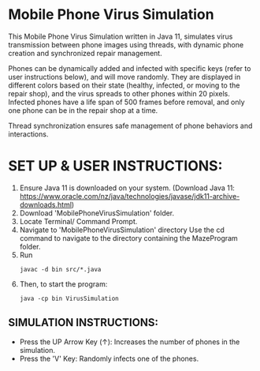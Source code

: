 # Mobile Phone Virus Simulation
This Mobile Phone Virus Simulation written in Java 11, simulates virus transmission between phone images using threads, with dynamic phone creation and synchronized repair management.

Phones can be dynamically added and infected with specific keys (refer to user instructions below), and will move randomly. They are displayed in different colors based on their state (healthy, infected, or moving to the repair shop), and the virus spreads to other phones within 20 pixels. Infected phones have a life span of 500 frames before removal, and only one phone can be in the repair shop at a time. 

Thread synchronization ensures safe management of phone behaviors and interactions.

# SET UP & USER INSTRUCTIONS:
1. Ensure Java 11 is downloaded on your system. (Download Java 11: https://www.oracle.com/nz/java/technologies/javase/jdk11-archive-downloads.html)
2. Download 'MobilePhoneVirusSimulation' folder.
3. Locate Terminal/ Command Prompt.
4. Navigate to 'MobilePhoneVirusSimulation' directory
   Use the cd command to navigate to the directory containing the MazeProgram folder.
5. Run
   ```nano
   javac -d bin src/*.java
   ```
6. Then, to start the program:
   ```nano
   java -cp bin VirusSimulation
   ```

## SIMULATION INSTRUCTIONS:
- Press the UP Arrow Key (↑): Increases the number of phones in the simulation.
- Press the 'V' Key: Randomly infects one of the phones.
